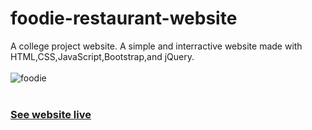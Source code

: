 # foodie-restaurant-website
A college project website. A simple and interractive website made with HTML,CSS,JavaScript,Bootstrap,and jQuery.
<br><br>
![foodie](https://user-images.githubusercontent.com/106731593/224470634-59b3bdfc-c2d0-4de8-aa28-59c3b55e7e3a.png)
<br><br>
### <a href="https://deshmukh-ankit.github.io/foodie-restaurant-website/" target="blank">See website live</a>
